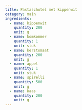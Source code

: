 ```yaml
---
title: Pastaschotel met kippenwit
category: main
ingredients:
  - name: kippenwit
    quantity: 200
    unit: g
  - name: komkommer
    quantity: 1
    unit: stuk
  - name: kerstomaat
    quantity: 200
    unit: g
  - name: appel
    quantity: 1
    unit: stuk
  - name: spirelli
    quantity: 500
    unit: g
  - name: kaas
    quantity: 200
    unit: g
---
```


<Recipe />

